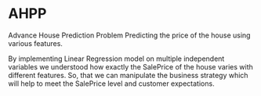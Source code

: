 # AHPP
Advance House Prediction Problem
Predicting the price of the house using various features.

By implementing Linear Regression model on multiple independent variables we understood how exactly the SalePrice of the house varies with different features. So, that we can manipulate the business strategy which will help to meet the SalePrice level and customer expectations.
